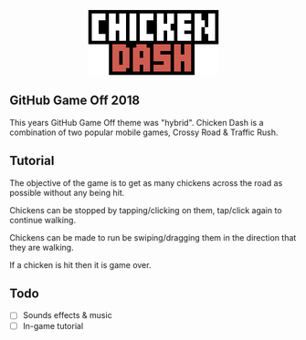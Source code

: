 <p align="center"><img src="assets/readme-logo.png" alt="Chicken Dash"></p>

## GitHub Game Off 2018

This years GitHub Game Off theme was "hybrid". Chicken Dash is a combination of two popular mobile games, Crossy Road & Traffic Rush.

## Tutorial

The objective of the game is to get as many chickens across the road as possible without any being hit.

Chickens can be stopped by tapping/clicking on them, tap/click again to continue walking.

Chickens can be made to run be swiping/dragging them in the direction that they are walking.

If a chicken is hit then it is game over.

## Todo

- [ ] Sounds effects & music
- [ ] In-game tutorial